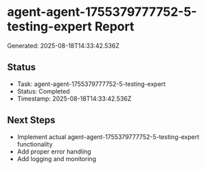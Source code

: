 # agent-agent-1755379777752-5-testing-expert Report

Generated: 2025-08-18T14:33:42.536Z

## Status
- Task: agent-agent-1755379777752-5-testing-expert
- Status: Completed
- Timestamp: 2025-08-18T14:33:42.536Z

## Next Steps
- Implement actual agent-agent-1755379777752-5-testing-expert functionality
- Add proper error handling
- Add logging and monitoring
